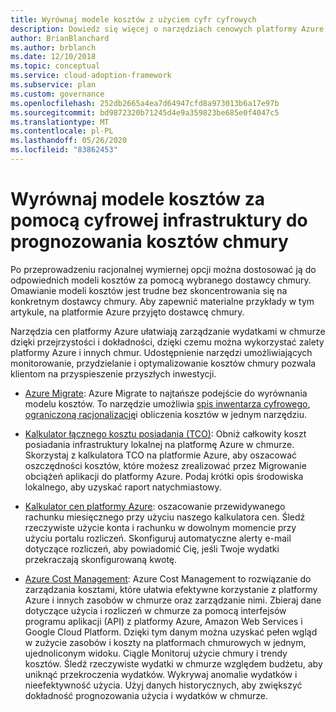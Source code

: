 ```yaml
---
title: Wyrównaj modele kosztów z użyciem cyfr cyfrowych
description: Dowiedz się więcej o narzędziach cenowych platformy Azure, które ułatwiają prognozowanie i zarządzanie postanowień w chmurze z zachowaniem przejrzystości i dokładnością.
author: BrianBlanchard
ms.author: brblanch
ms.date: 12/10/2018
ms.topic: conceptual
ms.service: cloud-adoption-framework
ms.subservice: plan
ms.custom: governance
ms.openlocfilehash: 252db2665a4ea7d64947cfd8a973013b6a17e97b
ms.sourcegitcommit: bd9872320b71245d4e9a359823be685e0f4047c5
ms.translationtype: MT
ms.contentlocale: pl-PL
ms.lasthandoff: 05/26/2020
ms.locfileid: "83862453"
---
```

# <a name="align-cost-models-with-the-digital-estate-to-forecast-cloud-costs"></a>Wyrównaj modele kosztów za pomocą cyfrowej infrastruktury do prognozowania kosztów chmury

Po przeprowadzeniu racjonalnej wymiernej opcji można dostosować ją do odpowiednich modeli kosztów za pomocą wybranego dostawcy chmury. Omawianie modeli kosztów jest trudne bez skoncentrowania się na konkretnym dostawcy chmury. Aby zapewnić materialne przykłady w tym artykule, na platformie Azure przyjęto dostawcę chmury.

Narzędzia cen platformy Azure ułatwiają zarządzanie wydatkami w chmurze dzięki przejrzystości i dokładności, dzięki czemu można wykorzystać zalety platformy Azure i innych chmur. Udostępnienie narzędzi umożliwiających monitorowanie, przydzielanie i optymalizowanie kosztów chmury pozwala klientom na przyspieszenie przyszłych inwestycji.

- [Azure Migrate](https://docs.microsoft.com/azure/migrate/migrate-services-overview): Azure Migrate to najtańsze podejście do wyrównania modelu kosztów. To narzędzie umożliwia [spis inwentarza cyfrowego](./inventory.md), [ograniczoną racjonalizację](./rationalize.md)i obliczenia kosztów w jednym narzędziu.

- [Kalkulator łącznego kosztu posiadania (TCO)](https://azure.microsoft.com/pricing/tco/calculator): Obniż całkowity koszt posiadania infrastruktury lokalnej na platformę Azure w chmurze. Skorzystaj z kalkulatora TCO na platformie Azure, aby oszacować oszczędności kosztów, które możesz zrealizować przez Migrowanie obciążeń aplikacji do platformy Azure. Podaj krótki opis środowiska lokalnego, aby uzyskać raport natychmiastowy.

- [Kalkulator cen platformy Azure](https://azure.microsoft.com/pricing/calculator): oszacowanie przewidywanego rachunku miesięcznego przy użyciu naszego kalkulatora cen. Śledź rzeczywiste użycie konta i rachunku w dowolnym momencie przy użyciu portalu rozliczeń. Skonfiguruj automatyczne alerty e-mail dotyczące rozliczeń, aby powiadomić Cię, jeśli Twoje wydatki przekraczają skonfigurowaną kwotę.

- [Azure Cost Management](https://azure.microsoft.com/services/cost-management): Azure Cost Management to rozwiązanie do zarządzania kosztami, które ułatwia efektywne korzystanie z platformy Azure i innych zasobów w chmurze oraz zarządzanie nimi. Zbieraj dane dotyczące użycia i rozliczeń w chmurze za pomocą interfejsów programu aplikacji (API) z platformy Azure, Amazon Web Services i Google Cloud Platform. Dzięki tym danym można uzyskać pełen wgląd w zużycie zasobów i koszty na platformach chmurowych w jednym, ujednoliconym widoku. Ciągle Monitoruj użycie chmury i trendy kosztów. Śledź rzeczywiste wydatki w chmurze względem budżetu, aby uniknąć przekroczenia wydatków. Wykrywaj anomalie wydatków i nieefektywność użycia. Użyj danych historycznych, aby zwiększyć dokładność prognozowania użycia i wydatków w chmurze.
